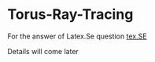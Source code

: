 # Torus-Ray-Tracing

For the answer of Latex.Se question [tex.SE](https://tex.stackexchange.com/q/581317/62865)

Details will come later
